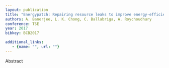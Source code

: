 ```yaml
---
layout: publication
title: "Energypatch: Repairing resource leaks to improve energy-efficiency of android apps"
authors: A. Banerjee, L. K. Chong, C. Ballabriga, A. Roychoudhury
conference: TSE
year: 2017
bibkey: BCB2017

additional_links:
   - {name: "", url: ""}
---
```

Abstract

